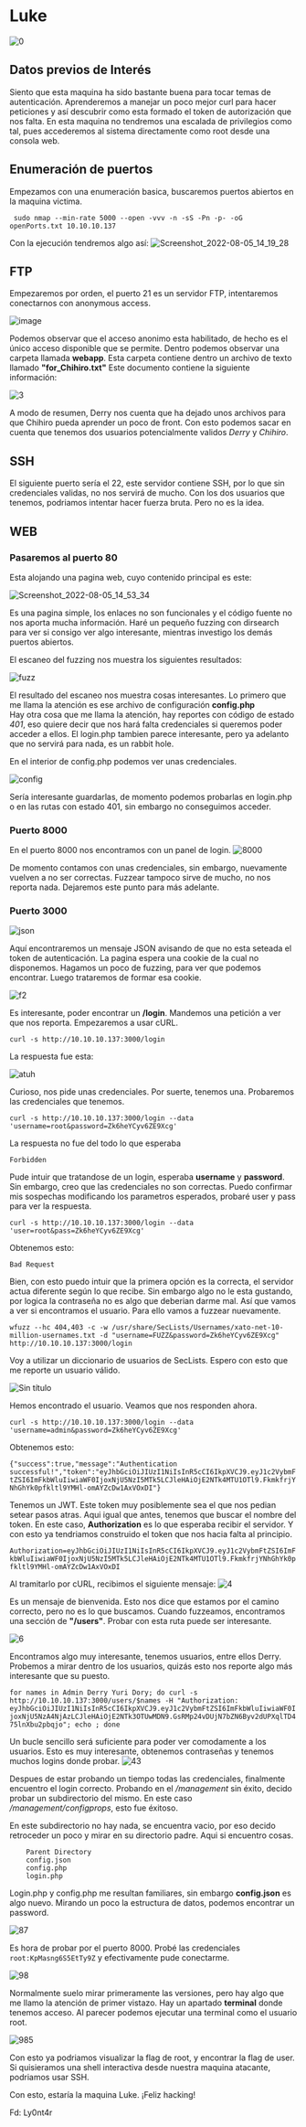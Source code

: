 # Luke

![0](https://user-images.githubusercontent.com/87484792/183135778-076b0153-fce6-4c29-9681-b17879f5888a.png)

## Datos previos de Interés

Siento que esta maquina ha sido bastante buena para tocar temas de autenticación. Aprenderemos a manejar un poco mejor curl para hacer peticiones y así descubrir como esta formado el token de autorización que nos falta. En esta maquina no tendremos una escalada de privilegios como tal, pues accederemos al sistema directamente como root desde una consola web.

## Enumeración de puertos

Empezamos con una enumeración basica, buscaremos puertos abiertos en la maquina victima.

` sudo nmap --min-rate 5000 --open -vvv -n -sS -Pn -p- -oG openPorts.txt 10.10.10.137`

Con la ejecución tendremos algo así:
![Screenshot_2022-08-05_14_19_28](https://user-images.githubusercontent.com/87484792/183140637-bb80500c-41f6-4f5f-8539-89e5ea2b2f54.png)

## FTP

Empezaremos por orden, el puerto 21 es un servidor FTP, intentaremos conectarnos con anonymous access.

![image](https://user-images.githubusercontent.com/87484792/183141482-ac8c5350-c5a5-43ea-b67e-9b824d5caa29.png)

Podemos observar que el acceso anonimo esta habilitado, de hecho es el único acceso disponible que se permite.
Dentro podemos observar una carpeta llamada **webapp**. Esta carpeta contiene dentro un archivo de texto llamado **"for_Chihiro.txt"**
Este documento contiene la siguiente información:

![3](https://user-images.githubusercontent.com/87484792/183142241-cfaf75d6-3a43-4d01-bff3-cb289f7c1bb4.png)

A modo de resumen, Derry nos cuenta que ha dejado unos archivos para que Chihiro pueda aprender un poco de front.
Con esto podemos sacar en cuenta que tenemos dos usuarios potencialmente validos *Derry* y *Chihiro*.

## SSH

El siguiente puerto sería el 22, este servidor contiene SSH, por lo que sin credenciales validas, no nos servirá de mucho.
Con los dos usuarios que tenemos, podriamos intentar hacer fuerza bruta. Pero no es la idea.

## WEB

### Pasaremos al puerto 80
Esta alojando una pagina web, cuyo contenido principal es este:

![Screenshot_2022-08-05_14_53_34](https://user-images.githubusercontent.com/87484792/183143076-913ae85c-7fbf-43fc-acc9-7b80dd9f6e09.png)
 
Es una pagina simple, los enlaces no son funcionales y el código fuente no nos aporta mucha información.
Haré un pequeño fuzzing con dirsearch para ver si consigo ver algo interesante, mientras investigo los demás puertos abiertos.

El escaneo del fuzzing nos muestra los siguientes resultados:

![fuzz](https://user-images.githubusercontent.com/87484792/183144513-d0480711-f4cf-4829-b447-c9bfb9f67e7a.png)

El resultado del escaneo nos muestra cosas interesantes.
Lo primero que me llama la atención es ese archivo de configuración **config.php** </br>
Hay otra cosa que me llama la atención, hay reportes con código de estado *401*, eso quiere decir que nos hará falta credenciales si queremos poder acceder a ellos.
El login.php tambien parece interesante, pero ya adelanto que no servirá para nada, es un rabbit hole.

En el interior de config.php podemos ver unas credenciales. 

![config](https://user-images.githubusercontent.com/87484792/183145474-444df030-ce0f-47bb-a5fa-bc828c5673f1.png)

Sería interesante guardarlas, de momento podemos probarlas en login.php o en las rutas con estado 401, sin embargo no conseguimos acceder.

### Puerto 8000

En el puerto 8000 nos encontramos con un panel de login. 
![8000](https://user-images.githubusercontent.com/87484792/183146455-ad29a029-763c-4695-a856-4cd0c8c89ea0.png)

De momento contamos con unas credenciales, sin embargo, nuevamente vuelven a no ser correctas. Fuzzear tampoco sirve de mucho, no nos reporta nada.
Dejaremos este punto para más adelante.

### Puerto 3000

![json](https://user-images.githubusercontent.com/87484792/183146921-b7f579ee-8a11-42b7-93d2-8d1fc1d02891.png)

Aquí encontraremos un mensaje JSON avisando de que no esta seteada el token de autenticación. La pagina espera una cookie de la cual no disponemos.
Hagamos un poco de fuzzing, para ver que podemos encontrar. Luego trataremos de formar esa cookie.

![f2](https://user-images.githubusercontent.com/87484792/183147971-43dda29d-a3a6-4793-b315-15e96c0f74e0.png)

Es interesante, poder encontrar un **/login**. Mandemos una petición a ver que nos reporta. Empezaremos a usar cURL.

`curl -s http://10.10.10.137:3000/login`

La respuesta fue esta:

![atuh](https://user-images.githubusercontent.com/87484792/183148580-b88efcee-2f8d-41f6-96c7-2390e91f11f3.png)

Curioso, nos pide unas credenciales. Por suerte, tenemos una.
Probaremos las credenciales que tenemos. 

`curl -s http://10.10.10.137:3000/login --data 'username=root&password=Zk6heYCyv6ZE9Xcg'`

La respuesta no fue del todo lo que esperaba

`Forbidden`

Pude intuir que tratandose de un login, esperaba **username** y **password**. Sin embargo, creo que las credenciales no son correctas.
Puedo confirmar mis sospechas modificando los parametros esperados, probaré user y pass para ver la respuesta.

`curl -s http://10.10.10.137:3000/login --data 'user=root&pass=Zk6heYCyv6ZE9Xcg'`

Obtenemos esto:

`Bad Request`

Bien, con esto puedo intuir que la primera opción es la correcta, el servidor actua diferente según lo que recibe.
Sin embargo algo no le esta gustando, por logica la contraseña no es algo que deberian darme mal. Así que vamos a ver si encontramos el usuario.
Para ello vamos a fuzzear nuevamente.

`wfuzz --hc 404,403 -c -w /usr/share/SecLists/Usernames/xato-net-10-million-usernames.txt -d "username=FUZZ&password=Zk6heYCyv6ZE9Xcg" http://10.10.10.137:3000/login`

Voy a utilizar un diccionario de usuarios de SecLists. Espero con esto que me reporte un usuario válido.

![Sin título](https://user-images.githubusercontent.com/87484792/183150630-dc46afeb-38bf-4435-a558-d910fcd2c902.png)

Hemos encontrado el usuario. Veamos que nos responden ahora.

`curl -s http://10.10.10.137:3000/login --data 'username=admin&password=Zk6heYCyv6ZE9Xcg' `

Obtenemos esto:

`{"success":true,"message":"Authentication successful!","token":"eyJhbGciOiJIUzI1NiIsInR5cCI6IkpXVCJ9.eyJ1c2VybmFtZSI6ImFkbWluIiwiaWF0IjoxNjU5NzI5MTk5LCJleHAiOjE2NTk4MTU1OTl9.FkmkfrjYNhGhYk0pfkltl9YMHl-omAYZcDw1AxVOxDI"}`

Tenemos un JWT. Este token muy posiblemente sea el que nos pedian setear pasos atras.
Aqui igual que antes, tenemos que buscar el nombre del token. En este caso, **Authorization** es lo que esperaba recibir el servidor.
Y con esto ya tendriamos construido el token que nos hacia falta al principio.

`Authorization=eyJhbGciOiJIUzI1NiIsInR5cCI6IkpXVCJ9.eyJ1c2VybmFtZSI6ImFkbWluIiwiaWF0IjoxNjU5NzI5MTk5LCJleHAiOjE2NTk4MTU1OTl9.FkmkfrjYNhGhYk0pfkltl9YMHl-omAYZcDw1AxVOxDI`

Al tramitarlo por cURL, recibimos el siguiente mensaje:
![4](https://user-images.githubusercontent.com/87484792/183250765-dd47a592-eb21-433f-9ca9-96fa70f7efbe.png)

Es un mensaje de bienvenida. 
Esto nos dice que estamos por el camino correcto, pero no es lo que buscamos.
Cuando fuzzeamos, encontramos una sección de **"/users"**. Probar con esta ruta puede ser interesante.

![6](https://user-images.githubusercontent.com/87484792/183250880-7f89eac9-b692-4262-8747-e49212e6a670.png)

Encontramos algo muy interesante, tenemos usuarios, entre ellos Derry.
Probemos a mirar dentro de los usuarios, quizás esto nos reporte algo más interesante que su puesto.

`for names in Admin Derry Yuri Dory; do curl -s http://10.10.10.137:3000/users/$names -H "Authorization: eyJhbGciOiJIUzI1NiIsInR5cCI6IkpXVCJ9.eyJ1c2VybmFtZSI6ImFkbWluIiwiaWF0IjoxNjU5NzA4NjAzLCJleHAiOjE2NTk3OTUwMDN9.GsRMp24vDUjN7bZN6Byv2dUPXqlTD475lnXbu2pbqjo"; echo ; done`

Un bucle sencillo será suficiente para poder ver comodamente a los usuarios. 
Esto es muy interesante, obtenemos contraseñas y tenemos muchos logins donde probar.
![43](https://user-images.githubusercontent.com/87484792/183251242-bdd8f894-d51b-4e98-8435-2d37a5a93e45.png)

Despues de estar probando un tiempo todas las credenciales, finalmente encuentro el login correcto.
Probando en el */management* sin éxito, decido probar un subdirectorio del mismo. En este caso */management/configprops*, esto fue éxitoso.

En este subdirectorio no hay nada, se encuentra vacio, por eso decido retroceder un poco y mirar en su directorio padre. Aqui si encuentro cosas.

```
    Parent Directory
    config.json
    config.php
    login.php
```

Login.php y config.php me resultan familiares, sin embargo **config.json** es algo nuevo. 
Mirando un poco la estructura de datos, podemos encontrar un password.


![87](https://user-images.githubusercontent.com/87484792/183251660-4f9e72ec-0f09-442a-995b-bf578aa3a8f8.png)


Es hora de probar por el puerto 8000. 
Probé las credenciales `root:KpMasng6S5EtTy9Z` y efectivamente pude conectarme.

![98](https://user-images.githubusercontent.com/87484792/183251810-6ccae486-6d30-452b-8569-ddabe0a02935.png)

Normalmente suelo mirar primeramente las versiones, pero hay algo que me llamo la atención de primer vistazo.
Hay un apartado **terminal** donde tenemos acceso. Al parecer podemos ejecutar una terminal como el usuario root.

![985](https://user-images.githubusercontent.com/87484792/183251908-b2e452d2-e183-47a3-bb13-4f7234e51b6c.png)

Con esto ya podriamos visualizar la flag de root, y encontrar la flag de user.
Si quisieramos una shell interactiva desde nuestra maquina atacante, podriamos usar SSH.

Con esto, estaría la maquina Luke.
¡Feliz hacking!

Fd: Ly0nt4r



